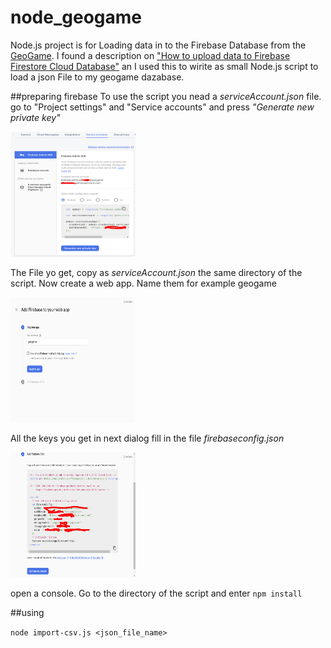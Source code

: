 # node_geogame
Node.js project is for Loading data in to the Firebase Database from the [GeoGame](https://github.com/Thro42/flutter_geogame). I found a description on ["How to upload data to Firebase Firestore Cloud Database"](https://medium.com/@impaachu/how-to-upload-data-to-firebase-firestore-cloud-database-63543d7b34c5) an I used this to wirite as small Node.js script to load a json File to my geogame dazabase.

##preparing firebase
To use the script you nead a *serviceAccount.json* file. go to "Project settings" and "Service accounts" and press *"Generate new private key"*

<img src="./doc/firebase-3.png" width="200" height="200">

The File yo get, copy as *serviceAccount.json* the same directory of the script. Now create a web app. Name them for example geogame

<img src="./doc/firebase-1.png" width="200" height="200">

All the keys you get in next dialog fill in the file *firebaseconfig.json*

<img src="./doc/firebase-2.png" width="200" height="200">

open a console. Go to the directory of the script and enter
 `npm install`

##using

 `node import-csv.js <json_file_name>`


